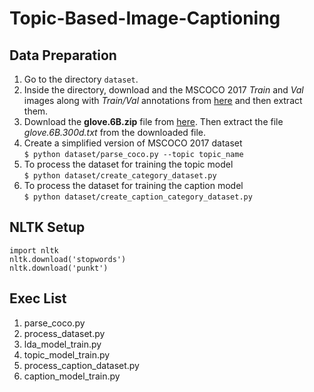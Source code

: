 # Topic-Based-Image-Captioning

## Data Preparation

1. Go to the directory `dataset`.
2. Inside the directory, download and the MSCOCO 2017 _Train_ and _Val_ images along with _Train/Val_ annotations from [here](http://cocodataset.org/#download) and then extract them.
3. Download the **glove.6B.zip** file from [here](https://nlp.stanford.edu/projects/glove/). Then extract the file _glove.6B.300d.txt_ from the downloaded file.
4. Create a simplified version of MSCOCO 2017 dataset  
   `$ python dataset/parse_coco.py --topic topic_name`
5. To process the dataset for training the topic model  
   `$ python dataset/create_category_dataset.py`
6. To process the dataset for training the caption model  
   `$ python dataset/create_caption_category_dataset.py`

## NLTK Setup

```[python]
import nltk
nltk.download('stopwords')
nltk.download('punkt')
```

## Exec List

1. parse_coco.py
2. process_dataset.py
3. lda_model_train.py
4. topic_model_train.py
5. process_caption_dataset.py
6. caption_model_train.py
